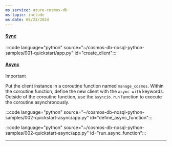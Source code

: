 ```yaml
---
ms.service: azure-cosmos-db
ms.topic: include
ms.date: 08/23/2024
---
```


#### [Sync](#tab/sync)

:::code language="python" source="~/cosmos-db-nosql-python-samples/001-quickstart/app.py" id="create_client":::

#### [Async](#tab/async)

> [!IMPORTANT]
> Put the client instance in a coroutine function named `manage_cosmos`. Within the coroutine function, define the new client with the `async with` keywords. Outside of the coroutine function, use the `asyncio.run` function to execute the coroutine asynchronously.

:::code language="python" source="~/cosmos-db-nosql-python-samples/002-quickstart-async/app.py" id="define_async_function":::

:::code language="python" source="~/cosmos-db-nosql-python-samples/002-quickstart-async/app.py" id="run_async_function":::

---
